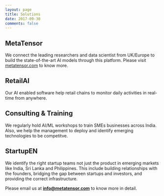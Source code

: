 ```yaml
---
layout: page
title: Solutions
date: 2017-09-30
comments: false
---
```



## MetaTensor
We connect the leading researchers  and data scientist from UK/Europe to build the state-of-the-art AI models through this platform. Please visit [metatensor.com](http://metatensor.com/) to know more.

## RetailAI
Our AI enabled software help retail chains to monitor daily activities in real-time from anywhere. 

## Consulting & Training
We regularly hold AI/ML workshops to train SMEs businesses across India. Also, we help the management to deploy and identify emerging technologies to be competitve.


## StartupEN
We identify the right startup teams not just the product in emerging markets like India, Sri Lanka and Philippines. 
This include building relationships with the founders, bridging the gap between startups and investors, and providing the correct infrastructure.


Please email us at **info@metatensor.com** to know more in detail.
